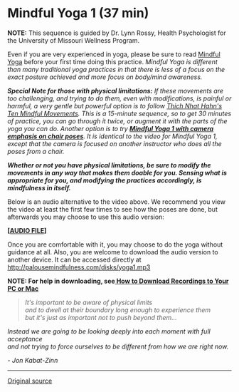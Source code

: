 Mindful Yoga 1 (37 min)
=======================

**NOTE:** This sequence is guided by Dr. Lynn Rossy, Health Psychologist for
the University of Missouri Wellness Program.

Even if you are very experienced in yoga, please be sure to read [ Mindful
Yoga][38] before your first time doing this practice. _Mindful Yoga is
different than many traditional yoga practices in that there is less of a focus
on the exact posture achieved and more focus on body/mind awareness._

**_Special Note for those with physical limitations:_** _If these movements are
too challenging, and trying to do them, even with modifications, is painful or
harmful, a very gentle but powerful option is to follow [Thich Nhat Hahn's Ten
Mindful Movements][41]. This is a 15-minute sequence, so to get 30 minutes of
practice, you can go through it twice, or augment it with the parts of the yoga
you can do. Another option is to try [**Mindful Yoga 1 with camera emphasis on
chair poses**][42]. It is identical to the video for Mindful Yoga 1, except
that the camera is focused on another instructor who does all the poses from a
chair._

**_Whether or not you have physical limitations, be sure to modify the
movements in any way that makes them doable for you. Sensing what is
appropriate for you, and modifying the practices accordingly, is mindfulness in
itself._**

Below is an audio alternative to the video above. We recommend you view the
video at least the first few times to see how the poses are done, but
afterwards you may choose to use this audio version:  

**[[AUDIO FILE][43]]** 

Once you are comfortable with it, you may choose to do the yoga without
guidance at all. Also, you are welcome to download the audio version to another
device. It can be accessed directly at <http://palousemindfulness.com/disks/yoga1.mp3>

**NOTE: For help in downloading, see[ How to Download Recordings to Your PC or Mac][44]**

> _It's important to be aware of physical limits  
and to dwell at their boundary long enough to experience them  
but it's just as important not to push beyond them..._
> 
_Instead we are going to be looking deeply into each moment with full acceptance  
and not trying to force ourselves to be different from how we are right now._
  
\- _Jon Kabat-Zinn_


[1]: http://palousemindfulness.com/art/docbox-translate-flip.jpg
[2]: http://palousemindfulness.com/art/clouds1_middle_570x22.jpg
[3]: http://palousemindfulness.com/art/logo-youtube_22.gif
[4]: http://palousemindfulness.com/art/logo-facebook_22.gif
[5]: http://palousemindfulness.com/art/clouds2_title_950x115.jpg
[6]: ../index.html
[7]: ../testimonials/index.html
[8]: ../graduates.html
[9]: ../resources.html
[10]: ../contact.html
[11]: ../quotes.html
[12]: ../whats-new.html
[13]: ../selfguidedMBSR_ataglance.html
[14]: ../selfguidedMBSR_week0.html
[15]: ../selfguidedMBSR_gettingstarted.html
[16]: ../selfguidedMBSR_manual.html
[17]: ../selfguidedMBSR_week1.html
[18]: ../selfguidedMBSR_week2.html
[19]: ../selfguidedMBSR_week3.html
[20]: ../selfguidedMBSR_week4.html
[21]: ../selfguidedMBSR_week5.html
[22]: ../selfguidedMBSR_week5b.html
[23]: ../selfguidedMBSR_week6.html
[24]: ../selfguidedMBSR_week7.html
[25]: ../selfguidedMBSR_week8.html
[26]: ../selfguidedMBSR_certificate.html
[27]: ../guidedmeditations.html
[28]: bodyscan.html
[29]: sittingmeditation.html
[30]: yoga1.html
[31]: yoga2.html
[32]: soften-soothe-allow.html
[33]: RAIN.html
[34]: mountain.html
[35]: lake.html
[36]: lovingkindness.html
[37]: silent30min.html
[38]: /docs/yoga.pdf
[39]: http://palousemindfulness.com/art/123rf_videoplayicon_50.jpg
[40]: https://www.youtube.com/watch?v=Teo0f1ab1PY&amp;index=3&amp;list=PLbiVpU59JkVaFMGi0A8Im_hfSh-SWsFwg
[41]: https://www.youtube.com/watch?v=4mz-dJFkmrk&amp;list=PLbiVpU59JkVaFMGi0A8Im_hfSh-SWsFwg&amp;index=9
[42]: https://www.youtube.com/watch?v=dYWHpUgnqUs
[43]: /disks/yoga1.mp3
[44]: http://palousemindfulness.com/meditations/downloading.html
[45]: http://palousemindfulness.com/art/yoga1_170.jpg
[46]: ../quotes.html#yoga "more quotes"
  
-----

[Original source](http://palousemindfulness.com/meditations/yoga1.html "Permalink to Mindful Yoga 1")
